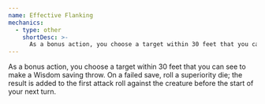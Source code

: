 ```yaml
---
name: Effective Flanking
mechanics:
  - type: other
    shortDesc: >-
      As a bonus action, you choose a target within 30 feet that you can see to make a Wisdom saving throw. On a failed save, roll a superiority die; the result is added to the first attack roll against the creature before the start of your next turn.
---
```

As a bonus action, you choose a target within 30 feet that you can see to make a Wisdom saving throw. On a failed save, roll a superiority die; the result is added to the first attack roll against the creature before the start of your next turn.
